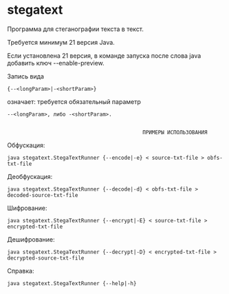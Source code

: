 # stegatext
Программа для стеганографии текста в текст.

Требуется минимум 21 версия Java.

Если установлена 21 версия, в команде запуска после слова java добавить ключ --enable-preview.

Запись вида

    {--<longParam>|-<shortParam>}

означает: требуется обязательный параметр 

    --<longParam>, либо -<shortParam>.


                                                ПРИМЕРЫ ИСПОЛЬЗОВАНИЯ

Обфускация:

    java stegatext.StegaTextRunner {--encode|-e} < source-txt-file > obfs-txt-file

Деобфускация:

    java stegatext.StegaTextRunner {--decode|-d} < obfs-txt-file > decoded-source-txt-file

Шифрование:

    java stegatext.StegaTextRunner {--encrypt|-E} < source-txt-file > encrypted-txt-file

Дешифрование:

    java stegatext.StegaTextRunner {--decrypt|-D} < encrypted-txt-file > decrypted-source-txt-file
Справка:

    java stegatext.StegaTextRunner {--help|-h}

